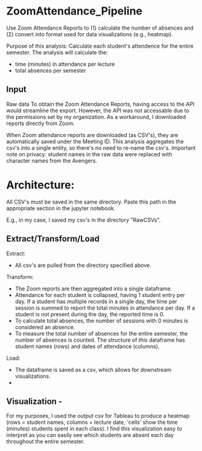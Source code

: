 # ZoomAttendance_Pipeline 
Use Zoom Attendance Reports to (1) calculate the number of absences and (2) convert into format used for data visualizations (e.g., heatmap).

Purpose of this analysis: Calculate each student's attendence for the entire semester. 
The analysis will calculate the:
* time (minutes) in attendance per lecture
* total absences per semester


## Input
Raw data
To obtain the Zoom Attendance Reports, having access to the API would streamline the export. However, the API was not accessable due to the permissions set by my organization. As a workaround, I downloaded reports directly from Zoom. 

When Zoom attendance reports are downloaded (as CSV's), they are automatically saved under the Meeting ID. This analysis aggregates the csv's into a single entity, so there's no need to re-name the csv's.
Important note on privacy: student names in the raw data were replaced with character names from the Avengers. 

# Architecture: 
All CSV's must be saved in the same directory. Paste this path in the appropriate section in the jupyter notebook.

E.g., in my case, I saved my csv's in the directory "RawCSVs". 

## Extract/Transform/Load
Extract: 
* All csv's are pulled from the directory specified above.
  
Transform:
* The Zoom reports are then aggregated into a single dataframe.
* Attendance for each student is collapsed, having 1 student entry per day. If a student has multiple records in a single day, the time per session is summed to report the total minutes in attendance per day. If a student is not present during the day, the reported time is 0. 
* To calculate total absences, the number of sessions with 0 minutes is considered an absence.
* To measure the total number of absences for the entire semester, the number of absences is counted. The structure of this dataframe has student names (rows) and dates of attendance (columns). 

Load:
* The dataframe is saved as a csv, which allows for downstream visualizations.
* 
## Visualization -
For my purposes, I used the output csv for Tableau to produce a heatmap (rows = student names, columns = lecture date, 'cells' show the time (minutes) students spent in each class).
I find this visualization easy to interpret as you can easily see which students are absent each day throughout the entire semester.

